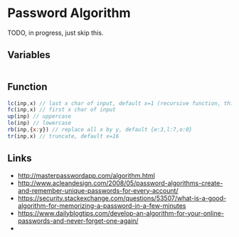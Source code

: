 # Password Algorithm

TODO, in progress, just skip this.

## Variables

```javascript

```

## Function

```javascript
lc(inp,x) // last x char of input, default x=1 (recursive function, third param is pointer)
fc(inp,x) // first x char of input
up(inp) // uppercase
lo(inp) // lowercase
rb(inp,{x:y}) // replace all x by y, default {e:3,l:7,o:0}
tr(inp,x) // truncate, default x=16
```

## Links

+ http://masterpasswordapp.com/algorithm.html
+ http://www.acleandesign.com/2008/05/password-algorithms-create-and-remember-unique-passwords-for-every-account/
+ https://security.stackexchange.com/questions/53507/what-is-a-good-algorithm-for-memorizing-a-password-in-a-few-minutes
+ https://www.dailyblogtips.com/develop-an-algorithm-for-your-online-passwords-and-never-forget-one-again/
+ 